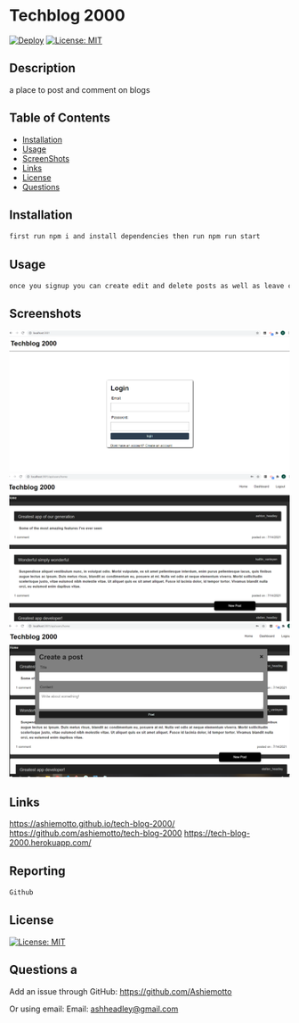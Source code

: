 # Techblog 2000
[![Deploy](https://www.herokucdn.com/deploy/button.svg)](https://tech-blog-2000.herokuapp.com/)
[![License: MIT](https://img.shields.io/badge/License-MIT-blue.svg)](https://opensource.org/licenses/mit)
  
## Description
a place to post and comment on blogs
  
## Table of Contents
- [Installation](#installation)
- [Usage](#usage)
- [ScreenShots](#screenshots)
- [Links](#links)
- [License](#license)
- [Questions](#questions)
  
## Installation
```md
first run npm i and install dependencies then run npm run start
```
  
## Usage
```md
once you signup you can create edit and delete posts as well as leave comments
```
  
## Screenshots
![picture of website](./images/login.png)
![picture of website](./images/home.png)
![picture of website](./images/post.png)
## Links
https://ashiemotto.github.io/tech-blog-2000/
https://github.com/ashiemotto/tech-blog-2000
https://tech-blog-2000.herokuapp.com/
  
## Reporting
```md
Github
```
## License
[![License: MIT](https://img.shields.io/badge/License-MIT-blue.svg)](https://opensource.org/licenses/mit)
  
## Questions a
Add an issue through GitHub:
 https://github.com/Ashiemotto
  
Or using email:
Email: ashheadley@gmail.com

